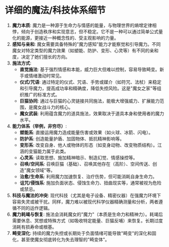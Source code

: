 # 详细的魔法/科技体系细节

1.  **魔力本质**: 魔力是一种源于生命力与情感的能量，与物理世界的熵增定律相悖，倾向于创造秩序和实现意志，但不稳定。它不是一种可以通过简单公式量化的能源，更接近一种概念性的、受主观影响的力量。
2.  **感知与亲和**: 魔女需要具备特殊的"魔力感知"能力才能察觉和引导魔力。不同魔女对特定类型的魔力效果（如塑能、防护、变形、心灵等）有不同的亲和度，决定了她们擅长的方向。
3.  **施法方式**: 
    *   **直觉施法**: 基于强烈情感和本能，威力巨大但难以控制，容易导致畸变。新手或情绪激动时常见。
    *   **仪式/咒语**: 通过特定的仪式、咒语、手势或媒介（如符咒、法杖）来稳定和引导魔力，提高成功率和精确度，降低失控风险。这是"魔女之家"等组织推广的标准方式。
    *   **巨猫协同**: 通过与巨猫的心灵链接共同施法，能极大增强威力、扩展能力范围，是魔女战斗力的核心。
    *   **魔女武装**: 利用蕴含魔力的道具施法，效果取决于道具本身和使用者的魔力水平。
4.  **能力体系（举例，非穷尽）**:
    *   **塑能系**: 直接运用魔力造成能量伤害或效果（如火球、冰箭、闪电）。
    *   **防护系**: 创造能量护盾、加固物体、抵抗精神影响等。
    *   **变形系**: 改变自身、他人或物体的形态（如变身动物、改变物质结构）。江涵的变猫能力属于此类。
    *   **心灵系**: 读取思想、施加精神暗示、制造幻觉、情感操控等。
    *   **召唤/空间系**: 召唤巨猫（基础）、召唤其他存在（高阶）、空间传送、创造"魔女领域"等。
    *   **治愈/生命系**: 利用魔力加速恢复、治疗伤势，但可能消耗自身生命力。
    *   **诅咒/侵蚀系**: 施加负面状态、侵蚀生命力、扭曲现实等，通常被视为危险或禁忌。
5.  **科技与魔法的冲突**: 现代科技（尤其是电子设备、精密仪器）在强魔力环境下容易失灵或被干扰。同样，魔力难以被现代科学仪器精确测量和分析，两者遵循不同的运作逻辑。
6.  **魔力耗竭与恢复**: 施法会消耗魔女的"魔力"（本质是生命力和精神力）。耗竭后需要休息、冥想或特殊方式（如吸收特定能量、巨猫反哺）来恢复。长期过度消耗有损寿命或根基。
7.  **畸变深化**: 持续的魔力失控或长期处于负面情绪可能导致"畸变"的深化和固化，甚至使魔女彻底转化为失去理智的"畸变体"。 